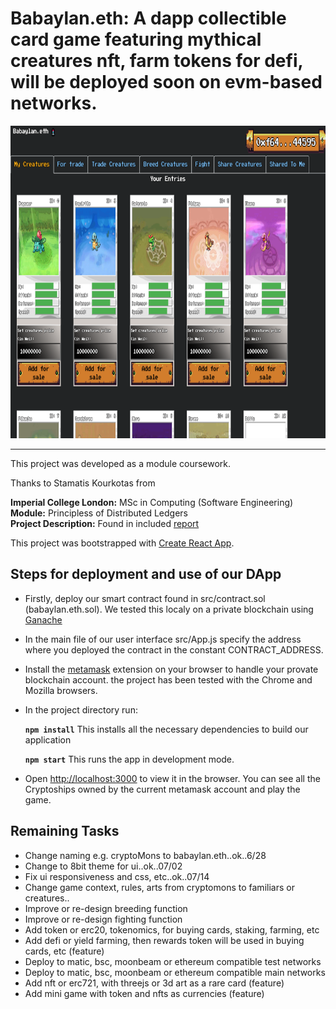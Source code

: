 # Babaylan.eth: A dapp collectible card game featuring mythical creatures nft, farm tokens for defi, will be deployed soon on evm-based networks.

<!-- <img src="./screenshots/fighting_tab.png" alt="" width="1000em" height="500em">
 -->
 <img src="./screenshots/babaylan.eth.ss2.png" alt="" width="1000em" height="500em">

***

This project was developed as a module coursework.

Thanks to Stamatis Kourkotas from

**Imperial College London:** MSc in Computing (Software Engineering)<br />
**Module:** Principless of Distributed Ledgers<br />
**Project Description:** Found in included [report](./report.pdf)<br />

This project was bootstrapped with [Create React App](https://github.com/facebook/create-react-app).

## Steps for deployment and use of our DApp

- Firstly, deploy our smart contract found in src/contract.sol (babaylan.eth.sol). We tested this localy on a private blockchain using [Ganache](https://www.trufflesuite.com/ganache)
- In the main file of our user interface src/App.js specify the address where you deployed the contract in the constant CONTRACT_ADDRESS.
- Install the [metamask](https://metamask.io/) extension on your browser to handle your provate blockchain account. the project has been tested with the Chrome and Mozilla browsers.
- In the project directory run:

    **`npm install`** This installs all the necessary dependencies to build our application
    
    **`npm start`** This runs the app in development mode.<br />

- Open [http://localhost:3000](http://localhost:3000) to view it in the browser. You can see all the Cryptoships owned by the current metamask account and play the game.

## Remaining Tasks

- Change naming e.g. cryptoMons to babaylan.eth..ok..6/28
- Change to 8bit theme for ui..ok..07/02
- Fix ui responsiveness and css, etc..ok..07/14
- Change game context, rules, arts from cryptomons to familiars or creatures..
- Improve or re-design breeding function
- Improve or re-design fighting function
- Add token or erc20, tokenomics, for buying cards, staking, farming, etc
- Add defi or yield farming, then rewards token will be used in buying cards, etc (feature)
- Deploy to matic, bsc, moonbeam or ethereum compatible test networks
- Deploy to matic, bsc, moonbeam or ethereum compatible main networks
- Add nft or erc721, with threejs or 3d art as a rare card (feature)
- Add mini game with token and nfts as currencies (feature)

